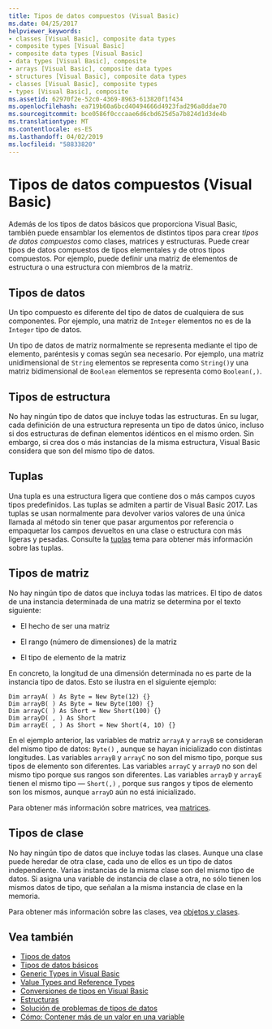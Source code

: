 ```yaml
---
title: Tipos de datos compuestos (Visual Basic)
ms.date: 04/25/2017
helpviewer_keywords:
- classes [Visual Basic], composite data types
- composite types [Visual Basic]
- composite data types [Visual Basic]
- data types [Visual Basic], composite
- arrays [Visual Basic], composite data types
- structures [Visual Basic], composite data types
- classes [Visual Basic], composite types
- types [Visual Basic], composite
ms.assetid: 62970f2e-52c0-4369-8963-613820f1f434
ms.openlocfilehash: ea719b60a6bcd40494666d4923fad296a8ddae70
ms.sourcegitcommit: bce0586f0cccaae6d6cbd625d5a7b824d1d3de4b
ms.translationtype: MT
ms.contentlocale: es-ES
ms.lasthandoff: 04/02/2019
ms.locfileid: "58833820"
---
```

# <a name="composite-data-types-visual-basic"></a>Tipos de datos compuestos (Visual Basic)
Además de los tipos de datos básicos que proporciona Visual Basic, también puede ensamblar los elementos de distintos tipos para crear *tipos de datos compuestos* como clases, matrices y estructuras. Puede crear tipos de datos compuestos de tipos elementales y de otros tipos compuestos. Por ejemplo, puede definir una matriz de elementos de estructura o una estructura con miembros de la matriz.  
  
## <a name="data-types"></a>Tipos de datos  
 Un tipo compuesto es diferente del tipo de datos de cualquiera de sus componentes. Por ejemplo, una matriz de `Integer` elementos no es de la `Integer` tipo de datos.  
  
 Un tipo de datos de matriz normalmente se representa mediante el tipo de elemento, paréntesis y comas según sea necesario. Por ejemplo, una matriz unidimensional de `String` elementos se representa como `String()`y una matriz bidimensional de `Boolean` elementos se representa como `Boolean(,)`.  
  
## <a name="structure-types"></a>Tipos de estructura  
 No hay ningún tipo de datos que incluye todas las estructuras. En su lugar, cada definición de una estructura representa un tipo de datos único, incluso si dos estructuras de definan elementos idénticos en el mismo orden. Sin embargo, si crea dos o más instancias de la misma estructura, Visual Basic considera que son del mismo tipo de datos.  
  
## <a name="tuples"></a>Tuplas

Una tupla es una estructura ligera que contiene dos o más campos cuyos tipos predefinidos. Las tuplas se admiten a partir de Visual Basic 2017. Las tuplas se usan normalmente para devolver varios valores de una única llamada al método sin tener que pasar argumentos por referencia o empaquetar los campos devueltos en una clase o estructura con más ligeras y pesadas. Consulte la [tuplas](tuples.md) tema para obtener más información sobre las tuplas.

## <a name="array-types"></a>Tipos de matriz  
 No hay ningún tipo de datos que incluya todas las matrices. El tipo de datos de una instancia determinada de una matriz se determina por el texto siguiente:  
  
-   El hecho de ser una matriz  
  
-   El rango (número de dimensiones) de la matriz  
  
-   El tipo de elemento de la matriz  
  
 En concreto, la longitud de una dimensión determinada no es parte de la instancia tipo de datos. Esto se ilustra en el siguiente ejemplo:  
  
```  
Dim arrayA( ) As Byte = New Byte(12) {}  
Dim arrayB( ) As Byte = New Byte(100) {}  
Dim arrayC( ) As Short = New Short(100) {}  
Dim arrayD( , ) As Short  
Dim arrayE( , ) As Short = New Short(4, 10) {}  
```  
  
 En el ejemplo anterior, las variables de matriz `arrayA` y `arrayB` se consideran del mismo tipo de datos: `Byte()` , aunque se hayan inicializado con distintas longitudes. Las variables `arrayB` y `arrayC` no son del mismo tipo, porque sus tipos de elemento son diferentes. Las variables `arrayC` y `arrayD` no son del mismo tipo porque sus rangos son diferentes. Las variables `arrayD` y `arrayE` tienen el mismo tipo — `Short(,)` , porque sus rangos y tipos de elemento son los mismos, aunque `arrayD` aún no está inicializado.  
  
 Para obtener más información sobre matrices, vea [matrices](../../../../visual-basic/programming-guide/language-features/arrays/index.md).  
  
## <a name="class-types"></a>Tipos de clase  
 No hay ningún tipo de datos que incluye todas las clases. Aunque una clase puede heredar de otra clase, cada uno de ellos es un tipo de datos independiente. Varias instancias de la misma clase son del mismo tipo de datos. Si asigna una variable de instancia de clase a otra, no sólo tienen los mismos datos de tipo, que señalan a la misma instancia de clase en la memoria.  
  
 Para obtener más información sobre las clases, vea [objetos y clases](../../../../visual-basic/programming-guide/language-features/objects-and-classes/index.md).  
  
## <a name="see-also"></a>Vea también

- [Tipos de datos](../../../../visual-basic/programming-guide/language-features/data-types/index.md)
- [Tipos de datos básicos](../../../../visual-basic/programming-guide/language-features/data-types/elementary-data-types.md)
- [Generic Types in Visual Basic](../../../../visual-basic/programming-guide/language-features/data-types/generic-types.md)
- [Value Types and Reference Types](../../../../visual-basic/programming-guide/language-features/data-types/value-types-and-reference-types.md)
- [Conversiones de tipos en Visual Basic](../../../../visual-basic/programming-guide/language-features/data-types/type-conversions.md)
- [Estructuras](../../../../visual-basic/programming-guide/language-features/data-types/structures.md)
- [Solución de problemas de tipos de datos](../../../../visual-basic/programming-guide/language-features/data-types/troubleshooting-data-types.md)
- [Cómo: Contener más de un valor en una variable](../../../../visual-basic/programming-guide/language-features/data-types/how-to-hold-more-than-one-value-in-a-variable.md)
